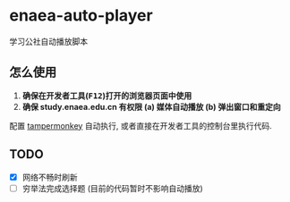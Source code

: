 # enaea-auto-player

学习公社自动播放脚本

## 怎么使用

1. **确保在开发者工具(<kbd>F12</kbd>)打开的浏览器页面中使用**
2. **确保 study.enaea.edu.cn 有权限 (a) 媒体自动播放 (b) 弹出窗口和重定向**

配置 [tampermonkey](https://www.tampermonkey.net/) 自动执行, 或者直接在开发者工具的控制台里执行代码.

## TODO

- [x] 网络不畅时刷新
- [ ] 穷举法完成选择题 (目前的代码暂时不影响自动播放)

